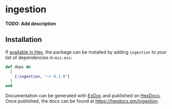 # ingestion

**TODO: Add description**

## Installation

If [available in Hex](https://hex.pm/docs/publish), the package can be installed
by adding `ingestion` to your list of dependencies in `mix.exs`:

```elixir
def deps do
  [
    {:ingestion, "~> 0.1.0"}
  ]
end
```

Documentation can be generated with [ExDoc](https://github.com/elixir-lang/ex_doc)
and published on [HexDocs](https://hexdocs.pm). Once published, the docs can
be found at <https://hexdocs.pm/ingestion>.

